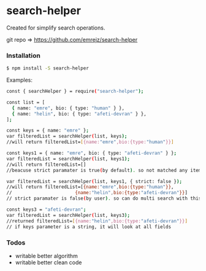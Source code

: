 # search-helper

Created for simplify search operations.

git repo => https://github.com/emrejz/search-helper

### Installation

```sh
$ npm install -S search-helper
```

Examples:

```sh
const { searchHelper } = require("search-helper");

const list = [
  { name: "emre", bio: { type: "human" } },
  { name: "helin", bio: { type: "afeti-devran" } },
];

const keys = { name: "emre" };
var filteredList = searchHelper(list, keys);
//will return filteredList=[{name:"emre",bio:{type:"human"}}]

const keys1 = { name: "emre", bio: { type: "afeti-devran" } };
var filteredList = searchHelper(list, keys1);
//will return filteredList=[]
//beacuse strict paramater is true(by default). so not matched any item with this condition(keys1)

var filteredList = searchHelper(list, keys1, { strict: false });
//will return filteredList=[{name:"emre",bio:{type:"human"}},
//                       {name:"helin",bio:{type:"afeti-devran"}}]
// strict paramater is false(by user). so can do multi search with this condition(keys1)

const keys3 = "afeti-devran";
var filteredList = searchHelper(list, keys3);
//returned filteredList=[{name:"helin",bio:{type:"afeti-devran"}}]
// if keys parameter is a string, it will look at all fields


```

### Todos

- writable better algorithm
- writable better clean code
